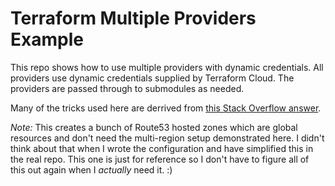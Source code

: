 Terraform Multiple Providers Example
=====================================

This repo shows how to use multiple providers with dynamic credentials. All providers use dynamic credentials supplied by Terraform Cloud. The providers are passed through to submodules as needed.

Many of the tricks used here are derrived from [this Stack Overflow answer](https://stackoverflow.com/a/77203439).


*Note:* This creates a bunch of Route53 hosted zones which are global resources and don't need the multi-region setup demonstrated here. I didn't think about that when I wrote the configuration and have simplified this in the real repo. This one is just for reference so I don't have to figure all of this out again when I _actually_ need it. :) 